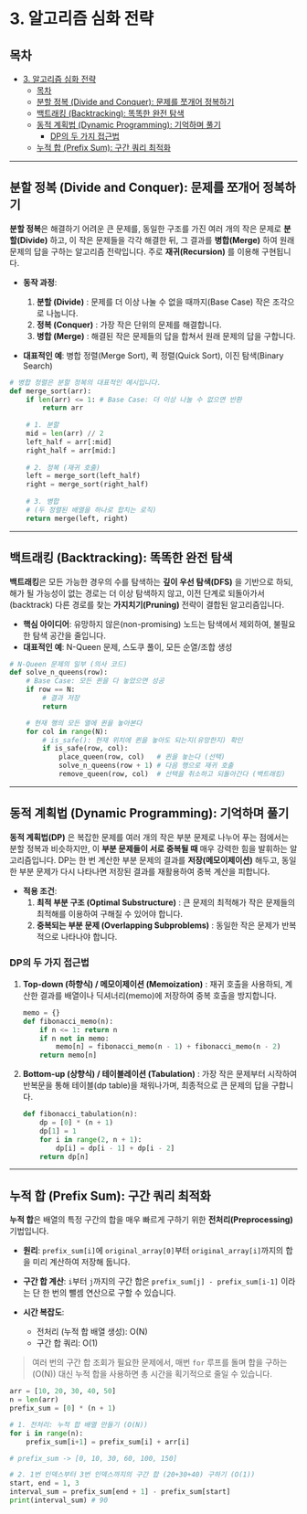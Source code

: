 # 3. 알고리즘 심화 전략

## 목차
- [3. 알고리즘 심화 전략](#3-알고리즘-심화-전략)
  - [목차](#목차)
  - [분할 정복 (Divide and Conquer): 문제를 쪼개어 정복하기](#분할-정복-divide-and-conquer-문제를-쪼개어-정복하기)
  - [백트래킹 (Backtracking): 똑똑한 완전 탐색](#백트래킹-backtracking-똑똑한-완전-탐색)
  - [동적 계획법 (Dynamic Programming): 기억하며 풀기](#동적-계획법-dynamic-programming-기억하며-풀기)
    - [DP의 두 가지 접근법](#dp의-두-가지-접근법)
  - [누적 합 (Prefix Sum): 구간 쿼리 최적화](#누적-합-prefix-sum-구간-쿼리-최적화)

---

## 분할 정복 (Divide and Conquer): 문제를 쪼개어 정복하기

**분할 정복**은 해결하기 어려운 큰 문제를, 동일한 구조를 가진 여러 개의 작은 문제로 **분할(Divide)** 하고, 이 작은 문제들을 각각 해결한 뒤, 그 결과를 **병합(Merge)** 하여 원래 문제의 답을 구하는 알고리즘 전략입니다. 주로 **재귀(Recursion)** 를 이용해 구현됩니다.

- **동작 과정**:
    1.  **분할 (Divide)** : 문제를 더 이상 나눌 수 없을 때까지(Base Case) 작은 조각으로 나눕니다.
    2.  **정복 (Conquer)** : 가장 작은 단위의 문제를 해결합니다.
    3.  **병합 (Merge)** : 해결된 작은 문제들의 답을 합쳐서 원래 문제의 답을 구합니다.

- **대표적인 예**: 병합 정렬(Merge Sort), 퀵 정렬(Quick Sort), 이진 탐색(Binary Search)

```python
# 병합 정렬은 분할 정복의 대표적인 예시입니다.
def merge_sort(arr):
    if len(arr) <= 1: # Base Case: 더 이상 나눌 수 없으면 반환
        return arr
    
    # 1. 분할
    mid = len(arr) // 2
    left_half = arr[:mid]
    right_half = arr[mid:]
    
    # 2. 정복 (재귀 호출)
    left = merge_sort(left_half)
    right = merge_sort(right_half)
    
    # 3. 병합
    # (두 정렬된 배열을 하나로 합치는 로직)
    return merge(left, right)
```

---

## 백트래킹 (Backtracking): 똑똑한 완전 탐색

**백트래킹**은 모든 가능한 경우의 수를 탐색하는 **깊이 우선 탐색(DFS)** 을 기반으로 하되, 해가 될 가능성이 없는 경로는 더 이상 탐색하지 않고, 이전 단계로 되돌아가서(backtrack) 다른 경로를 찾는 **가지치기(Pruning)**  전략이 결합된 알고리즘입니다.

- **핵심 아이디어**: 유망하지 않은(non-promising) 노드는 탐색에서 제외하여, 불필요한 탐색 공간을 줄입니다.
- **대표적인 예**: N-Queen 문제, 스도쿠 풀이, 모든 순열/조합 생성

```python
# N-Queen 문제의 일부 (의사 코드)
def solve_n_queens(row):
    # Base Case: 모든 퀸을 다 놓았으면 성공
    if row == N:
        # 결과 저장
        return

    # 현재 행의 모든 열에 퀸을 놓아본다
    for col in range(N):
        # is_safe(): 현재 위치에 퀸을 놓아도 되는지(유망한지) 확인
        if is_safe(row, col):
            place_queen(row, col)   # 퀸을 놓는다 (선택)
            solve_n_queens(row + 1) # 다음 행으로 재귀 호출
            remove_queen(row, col)  # 선택을 취소하고 되돌아간다 (백트래킹)
```

---

## 동적 계획법 (Dynamic Programming): 기억하며 풀기

**동적 계획법(DP)** 은 복잡한 문제를 여러 개의 작은 부분 문제로 나누어 푸는 점에서는 분할 정복과 비슷하지만, 이 **부분 문제들이 서로 중복될 때** 매우 강력한 힘을 발휘하는 알고리즘입니다. DP는 한 번 계산한 부분 문제의 결과를 **저장(메모이제이션)** 해두고, 동일한 부분 문제가 다시 나타나면 저장된 결과를 재활용하여 중복 계산을 피합니다.

- **적용 조건**:
    1.  **최적 부분 구조 (Optimal Substructure)** : 큰 문제의 최적해가 작은 문제들의 최적해를 이용하여 구해질 수 있어야 합니다.
    2.  **중복되는 부분 문제 (Overlapping Subproblems)** : 동일한 작은 문제가 반복적으로 나타나야 합니다.

### DP의 두 가지 접근법

1.  **Top-down (하향식) / 메모이제이션 (Memoization)** : 재귀 호출을 사용하되, 계산한 결과를 배열이나 딕셔너리(memo)에 저장하여 중복 호출을 방지합니다.
    ```python
    memo = {}
    def fibonacci_memo(n):
        if n <= 1: return n
        if n not in memo:
            memo[n] = fibonacci_memo(n - 1) + fibonacci_memo(n - 2)
        return memo[n]
    ```

2.  **Bottom-up (상향식) / 테이블레이션 (Tabulation)** : 가장 작은 문제부터 시작하여 반복문을 통해 테이블(dp table)을 채워나가며, 최종적으로 큰 문제의 답을 구합니다.
    ```python
    def fibonacci_tabulation(n):
        dp = [0] * (n + 1)
        dp[1] = 1
        for i in range(2, n + 1):
            dp[i] = dp[i - 1] + dp[i - 2]
        return dp[n]
    ```

---

## 누적 합 (Prefix Sum): 구간 쿼리 최적화

**누적 합**은 배열의 특정 구간의 합을 매우 빠르게 구하기 위한 **전처리(Preprocessing)**  기법입니다.

- **원리**: `prefix_sum[i]`에 `original_array[0]`부터 `original_array[i]`까지의 합을 미리 계산하여 저장해 둡니다.
- **구간 합 계산**: `i`부터 `j`까지의 구간 합은 `prefix_sum[j] - prefix_sum[i-1]` 이라는 단 한 번의 뺄셈 연산으로 구할 수 있습니다.

- **시간 복잡도**:
    - 전처리 (누적 합 배열 생성): O(N)
    - 구간 합 쿼리: O(1)

> 여러 번의 구간 합 조회가 필요한 문제에서, 매번 `for` 루프를 돌며 합을 구하는(O(N)) 대신 누적 합을 사용하면 총 시간을 획기적으로 줄일 수 있습니다.

```python
arr = [10, 20, 30, 40, 50]
n = len(arr)
prefix_sum = [0] * (n + 1)

# 1. 전처리: 누적 합 배열 만들기 (O(N))
for i in range(n):
    prefix_sum[i+1] = prefix_sum[i] + arr[i]

# prefix_sum -> [0, 10, 30, 60, 100, 150]

# 2. 1번 인덱스부터 3번 인덱스까지의 구간 합 (20+30+40) 구하기 (O(1))
start, end = 1, 3
interval_sum = prefix_sum[end + 1] - prefix_sum[start]
print(interval_sum) # 90
```